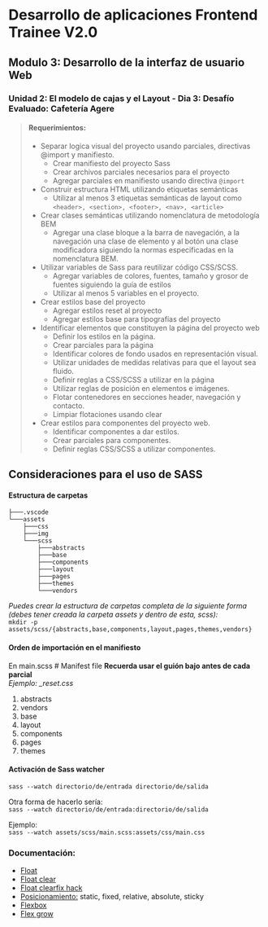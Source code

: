 
# Desarrollo de aplicaciones Frontend Trainee V2.0

## Modulo 3: Desarrollo de la interfaz de usuario Web

### Unidad 2: El modelo de cajas y el Layout - Dia 3: Desafío Evaluado: Cafetería Agere


>#### Requerimientos:
>- Separar logica visual del proyecto usando parciales, directivas @import y manifiesto.
>    - Crear manifiesto del proyecto Sass
>    - Crear archivos parciales necesarios para el proyecto
>    - Agregar parciales en manifiesto usando directiva ```@import```
>- Construir estructura HTML utilizando etiquetas semánticas
>    - Utilizar al menos 3 etiquetas semánticas de layout como ```<header>, <section>, <footer>, <nav>, <article>```
>- Crear clases semánticas utilizando nomenclatura de metodología BEM
>    - Agregar una clase bloque a la barra de navegación, a la navegación una clase de elemento y al botón una clase modificadora siguiendo la normas especificadas en la nomenclatura BEM.
>- Utilizar variables de Sass para reutilizar código CSS/SCSS. 
>    - Agregar variables de colores, fuentes, tamaño y grosor de fuentes siguiendo la guía de estilos
>    - Utilizar al menos 5 variables en el proyecto.
>- Crear estilos base del proyecto
>    - Agregar estilos reset al proyecto
>    - Agregar estilos base para tipografías del proyecto
>- Identificar elementos que constituyen la página del proyecto web
>    - Definir los estilos en la página.
>    - Crear parciales para la página
>    - Identificar colores de fondo usados en representación visual.
>    - Utilizar unidades de medidas relativas para que el layout sea fluido.
>    - Definir reglas a CSS/SCSS a utilizar en la página
>    - Utilizar reglas de posición en elementos e imágenes.
>    - Flotar contenedores en secciones header, navegación y contacto.
>    - Limpiar flotaciones usando clear
>- Crear estilos para componentes del proyecto web.
>    - Identificar componentes a dar estilos.
>    - Crear parciales para componentes.
>    - Definir reglas CSS/SCSS a utilizar componentes.

## Consideraciones para el uso de SASS
#### Estructura de carpetas
```
├───.vscode
└───assets
    ├───css
    ├───img
    └───scss
        ├───abstracts
        ├───base
        ├───components
        ├───layout
        ├───pages
        ├───themes
        └───vendors
```

*Puedes crear la estructura de carpetas completa de la siguiente forma (debes tener creada la carpeta assets y dentro de esta, scss):*  
`mkdir -p assets/scss/{abstracts,base,components,layout,pages,themes,vendors}`  

#### Orden de importación en el manifiesto
En main.scss # Manifest file
**Recuerda usar el guión bajo antes de cada parcial**  
*Ejemplo: _reset.css*

1. abstracts
2. vendors
3. base
4. layout
5. components
6. pages
7. themes

#### Activación de Sass watcher
`sass --watch directorio/de/entrada directorio/de/salida`  

Otra forma de hacerlo sería:  
`sass --watch directorio/de/entrada:directorio/de/salida`

Ejemplo:  
`sass --watch assets/scss/main.scss:assets/css/main.css`

### Documentación:
- [Float](https://developer.mozilla.org/es/docs/Web/CSS/float)  
- [Float clear](https://developer.mozilla.org/es/docs/Web/CSS/clear)  
- [Float clearfix hack](https://www.w3schools.com/css/css_float_clear.asp)  
- [Posicionamiento:](https://developer.mozilla.org/es/docs/Web/CSS/position) static, fixed, relative, absolute, sticky  
- [Flexbox](https://developer.mozilla.org/es/docs/Learn/CSS/CSS_layout/Flexbox)  
- [Flex grow](https://developer.mozilla.org/es/docs/Web/CSS/flex-grow)  